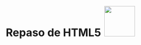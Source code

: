 # Repaso de HTML5  <img src="https://icons-for-free.com/download-icon-html+html5+icon-1320185152054921895_0.svg" style="width: 80px; height: 80px; margin: 2px;" >

